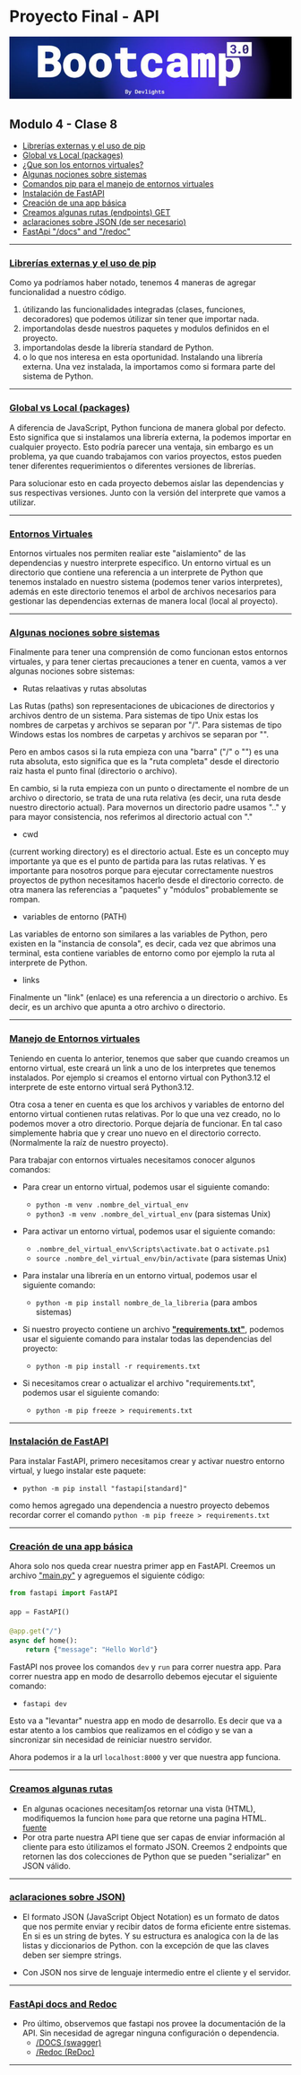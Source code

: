 # Proyecto Final - API

![banner](README/bootcamp3.png)

## Modulo 4 - Clase 8

- [Librerías externas y el uso de pip](#librerías-externas-y-el-uso-de-pip)
- [Global vs Local (packages)](#global-vs-local-packages)
- [¿Que son los entornos virtuales?](#entornos-virtuales)
- [Algunas nociones sobre sistemas](#algunas-nociones-sobre-sistemas)
- [Comandos pip para el manejo de entornos virtuales](#manejo-de-entornos-virtuales)
- [Instalación de FastAPI](#instalación-de-fastapi)
- [Creación de una app básica](#creación-de-una-app-básica)
- [Creamos algunas rutas (endpoints) GET](#creamos-algunas-rutas)
- [aclaraciones sobre JSON (de ser necesario)](#aclaraciones-sobre-json)
- [FastApi "/docs" and "/redoc"](#fastapi-docs-and-redoc)

---

### [Librerías externas y el uso de pip](.)

Como ya podríamos haber notado, tenemos 4 maneras de agregar funcionalidad a nuestro
código.

1. útilizando las funcionalidades integradas (clases, funciones, decoradores) que
   podemos útilizar sin tener que importar nada.
1. importandolas desde nuestros paquetes y modulos definidos en el proyecto.
1. importandolas desde la librería standard de Python.
1. o lo que nos interesa en esta oportunidad. Instalando una librería externa. Una
   vez instalada, la importamos como si formara parte del sistema de Python.

---

### [Global vs Local (packages)](.)

A diferencia de JavaScript, Python funciona de manera global por defecto. Esto
significa que si instalamos una librería externa, la podemos importar en cualquier
proyecto. Esto podría parecer una ventaja, sin embargo es un problema, ya que cuando
trabajamos con varios proyectos, estos pueden tener diferentes requerimientos o
diferentes versiones de librerías.

Para solucionar esto en cada proyecto debemos aislar las dependencias y sus respectivas
versiones. Junto con la versión del interprete que vamos a utilizar.

---

### [Entornos Virtuales](.)

Entornos virtuales nos permiten realiar este "aislamiento" de las dependencias y
nuestro interprete especifico.
Un entorno virtual es un directorio que contiene una referencia a un interprete de
Python que tenemos instalado en nuestro sistema (podemos tener varios interpretes),
además en este directorio tenemos el arbol de archivos necesarios para gestionar
las dependencias externas de manera local (local al proyecto).

---

### [Algunas nociones sobre sistemas](.)

Finalmente para tener una comprensión de como funcionan estos entornos virtuales,
y para tener ciertas precauciones a tener en cuenta, vamos a ver algunas nociones
sobre sistemas:

- Rutas relaativas y rutas absolutas

Las Rutas (paths) son representaciones de ubicaciones de directorios y archivos
dentro de un sistema. Para sistemas de tipo Unix estas los nombres de carpetas y
archivos se separan por "/". Para sistemas de tipo Windows estas
los nombres de carpetas y archivos se separan por "\".

Pero en ambos casos si la ruta empieza con una "barra" ("/" o "\") es una ruta
absoluta, esto significa que es la "ruta completa" desde el directorio raiz hasta
el punto final (directorio o archivo).

En cambio, si la ruta empieza con un punto o directamente el nombre de un archivo
o directorio, se trata de una ruta relativa (es decir, una ruta desde nuestro
directorio actual). Para movernos un directorio padre usamos "\.\." y para mayor
consistencia, nos referimos al directorio actual con "."

- cwd

(current working directory) es el directorio actual. Este es un concepto muy
importante ya que es el punto de partida para las rutas relativas. Y es importante
para nosotros porque para ejecutar correctamente nuestros proyectos de python
necesitamos hacerlo desde el directorio correcto. de otra manera las referencias
a "paquetes" y "módulos" probablemente se rompan.

- variables de entorno (PATH)

Las variables de entorno son similares a las variables de Python, pero existen en
la "instancia de consola", es decir, cada vez que abrimos una terminal, esta contiene
variables de entorno como por ejemplo la ruta al interprete de Python.

- links

Finalmente un "link" (enlace) es una referencia a un directorio o archivo. Es decir,
es un archivo que apunta a otro archivo o directorio.

---

### [Manejo de Entornos virtuales](.)

Teniendo en cuenta lo anterior, tenemos que saber que cuando creamos un entorno
virtual, este creará un link a uno de los interpretes que tenemos instalados.
Por ejemplo si creamos el entorno virtual con Python3.12 el interprete de este
entorno virtual será Python3.12.

Otra cosa a tener en cuenta es que los archivos y variables de entorno del entorno
virtual contienen rutas relativas. Por lo que una vez creado, no lo podemos mover
a otro directorio. Porque dejaría de funcionar. En tal caso simplemente habria que
y crear uno nuevo en el directorio correcto. (Normalmente la raíz de nuestro proyecto).

Para trabajar con entornos virtuales necesitamos conocer algunos comandos:

- Para crear un entorno virtual, podemos usar el siguiente comando:

  - `python -m venv .nombre_del_virtual_env`
  - `python3 -m venv .nombre_del_virtual_env` (para sistemas Unix)

- Para activar un entorno virtual, podemos usar el siguiente comando:

  - `.nombre_del_virtual_env\Scripts\activate.bat` o `activate.ps1`
  - `source .nombre_del_virtual_env/bin/activate` (para sistemas Unix)

- Para instalar una librería en un entorno virtual, podemos usar el siguiente comando:

  - `python -m pip install nombre_de_la_libreria` (para ambos sistemas)

- Si nuestro proyecto contiene un archivo [**"requirements.txt"**](requirements.txt), podemos usar el
  siguiente comando para instalar todas las dependencias del proyecto:

  - `python -m pip install -r requirements.txt`

- Si necesitamos crear o actualizar el archivo "requirements.txt",
  podemos usar el siguiente comando:

  - `python -m pip freeze > requirements.txt`

---

### [Instalación de FastAPI](.)

Para instalar FastAPI, primero necesitamos crear y activar nuestro entorno virtual,
y luego instalar este paquete:

- `python -m pip install "fastapi[standard]"`

como hemos agregado una dependencia a nuestro proyecto debemos recordar correr
el comando `python -m pip freeze > requirements.txt`

---

### [Creación de una app básica](.)

Ahora solo nos queda crear nuestra primer app en FastAPI. Creemos un archivo
["main.py"](./main.py) y agreguemos el siguiente código:

```python
from fastapi import FastAPI

app = FastAPI()

@app.get("/")
async def home():
    return {"message": "Hello World"}
```

FastAPI nos provee los comandos `dev` y `run` para correr nuestra app.
Para correr nuestra app en modo de desarrollo debemos ejecutar el siguiente comando:

- `fastapi dev`

Esto va a "levantar" nuestra app en modo de desarrollo. Es decir que va a estar
atento a los cambios que realizamos en el código y se van a sincronizar sin necesidad
de reiniciar nuestro servidor.

Ahora podemos ir a la url `localhost:8000` y ver que nuestra app funciona.

---

### [Creamos algunas rutas](.)

- En algunas ocaciones necesitam∫os retornar una vista (HTML), modifiquemos la funcion
  `home` para que retorne una pagina HTML.
  [fuente](https://fastapi.tiangolo.com/advanced/templates/)
- Por otra parte nuestra API tiene que ser capas de enviar información al cliente
  para esto útilizamos el formato JSON. Creemos 2 endpoints que retornen las dos
  colecciones de Python que se pueden "serializar" en JSON válido.

---

### [aclaraciones sobre JSON)](.)

- El formato JSON (JavaScript Object Notation) es un formato de datos que nos permite
  enviar y recibir datos de forma eficiente entre sistemas. En si es un string de
  bytes. Y su estructura es analogica con la de las listas y diccionarios de Python.
  con la excepción de que las claves deben ser siempre strings.

- Con JSON nos sirve de lenguaje intermedio entre el cliente y el servidor.

---

### [FastApi docs and Redoc](.)

- Pro último, observemos que fastapi nos provee la documentación de la API.
  Sin necesidad de agregar ninguna configuración o dependencia.
  - [/DOCS (swagger)](http://localhost:8000/docs)
  - [/Redoc (ReDoc)](http://localhost:8000/redoc)

---
